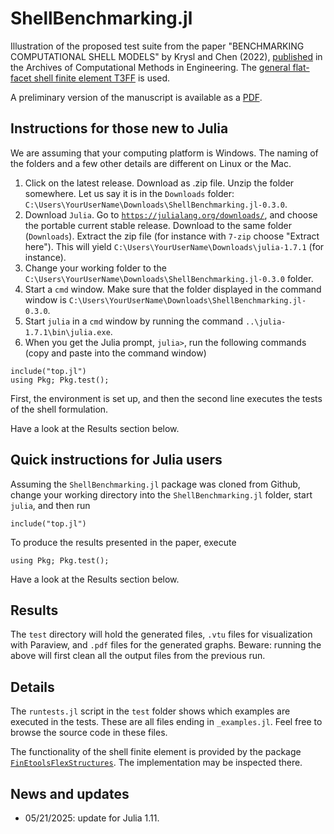 # ShellBenchmarking.jl

Illustration of the proposed test suite from the paper "BENCHMARKING COMPUTATIONAL SHELL MODELS"
by Krysl and Chen (2022), [published](https://link.springer.com/article/10.1007/s11831-022-09798-5) in the Archives of Computational Methods in Engineering.
The [general flat-facet shell finite element T3FF](https://onlinelibrary.wiley.com/doi/abs/10.1002/nme.6944) is used. 

A preliminary version of the manuscript is available as a [PDF](docs/Benchmarking_shell_models-07-13-2022-a.pdf).

## Instructions for those new to Julia

We are assuming that your computing platform is Windows. The naming of the
folders and a few other details are different on Linux or the Mac. 

1. Click on the latest release. Download as .zip file. Unzip the folder
    somewhere. Let us say it is in the `Downloads` folder:
    `C:\Users\YourUserName\Downloads\ShellBenchmarking.jl-0.3.0`. 
2. Download `Julia`. Go to [`https://julialang.org/downloads/`](https://julialang.org/downloads/), and choose the portable current stable release. Download to the same folder (`Downloads`).  Extract the zip file (for instance with `7-zip` choose "Extract here"). This will yield `C:\Users\YourUserName\Downloads\julia-1.7.1` (for instance).
2. Change your working folder to the `C:\Users\YourUserName\Downloads\ShellBenchmarking.jl-0.3.0` folder. 
3. Start a `cmd` window. Make sure that the folder displayed in the command window is  `C:\Users\YourUserName\Downloads\ShellBenchmarking.jl-0.3.0`.
4. Start `julia` in a `cmd` window by running the command `..\julia-1.7.1\bin\julia.exe`. 
5. When you get the Julia prompt, `julia>`, run the following commands (copy and paste into the command window)
```
include("top.jl")
using Pkg; Pkg.test(); 
```
First, the environment is set up, and then the second line executes the tests of the shell formulation.

Have a look at the Results section below.

## Quick instructions for Julia users

Assuming the `ShellBenchmarking.jl` package was cloned from Github, change your working directory
into the `ShellBenchmarking.jl` folder, start `julia`, and then run
```
include("top.jl")
```
To produce the results presented in the paper, execute
```
using Pkg; Pkg.test(); 
```
Have a look at the Results section below.

## Results

The `test` directory will hold the generated files, `.vtu` files for 
visualization with Paraview, and `.pdf` files for the generated graphs.
Beware: running the above will first clean all the output files from the previous run.

## Details

The `runtests.jl` script in the `test` folder shows which examples are executed in the tests.
These are all files ending in `_examples.jl`. Feel free to browse the source code in these files.

The functionality of the shell finite element is provided by the package
[`FinEtoolsFlexStructures`](https://github.com/PetrKryslUCSD/FinEtoolsFlexStructures.jl). The implementation may be inspected there.

## News and updates

- 05/21/2025: update for Julia 1.11.